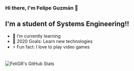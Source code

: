 ### Hi there, I'm Felipe Guzmán 👋

## I'm a student of Systems Engineering!!

- 🌱 I’m currently learning
- 🥅 2020 Goals: Learn new technologies
- ⚡ Fun fact: I love to play video games

<br>

<img align="left" alt="FeliGR's GitHub Stats" src="https://github-readme-stats.codestackr.vercel.app/api?username=FeliGR&show_icons=true&hide_border=true" />
